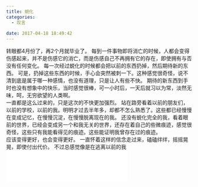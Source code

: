 ```yaml
---
title: 蜕化
categories:
  - 叹言
 
date: 2017-04-18 18:49:42
---
```

<p></p>
<!-- more -->
转眼都4月份了，再2个月就毕业了。
每到一件事物即将消亡的时候，人都会变得伤感起来，并不是伤感它的消亡，而是伤感自己不再拥有它的存在，即使拥有与否没有任何变化。
每一次经过蜕化的时候都会把以前的东西扔掉，然后期待新的东西。
可是，扔掉这些东西的时候，手心会突然被刺一下。这种感觉很奇怪，说不清到底是属于哪一种感情，也没有道理，只是让人有些不快。
期待的新东西到手时也没有想象中的快乐，当时感觉很棒，可一小时后，一天后就习以为常，淡然无味，呵，无穷欲望的人类啊。

</br>
一直都是这么过来的，只是这次的不快更加强烈。
站在路旁看着以前的朋友们，以前的学校，以前的我。明明才过去半年多，却都不怎么熟悉了。这些都已经慢慢在变成记忆，在慢慢沉淀，在慢慢脱离现在的我。
还没有蜕化完全的我，看着眼前的世界，已经会变成另一个和我无关的世界，还存在着自己的些微痕迹，感觉很奇怪，这些只有我能看得见的痕迹。这些能证明我曾存在过的痕迹。

</br>
应该变得更好，也会变得更好。
一直怀着这样的信念走过来，磕磕绊绊，摇摇晃晃，即使付出代价。
不过总感觉像是在逃离以前的我

</br>
	

<iframe frameborder="no" border="0" marginwidth="0" marginheight="0" width=330 height=86 src="//music.163.com/outchain/player?type=2&id=35955908&auto=1&height=66"></iframe>
